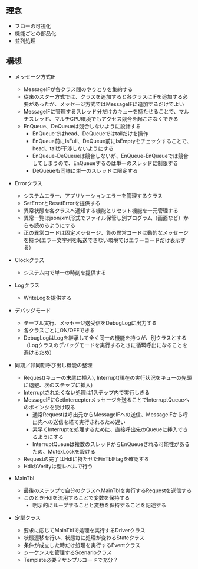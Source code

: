 ## 理念
* フローの可視化
* 機能ごとの部品化
* 並列処理

## 構想
* メッセージ方式IF
	* MessageIFが各クラス間のやりとりを集約する
	* 従来のスター方式では、クラスを追加すると各クラスにIFを追加する必要があったが、メッセージ方式ではMessageIFに追加するだけでよい
	* MessageIFに管理するスレッド分だけのキューを持たせることで、マルチスレッド、マルチCPU環境でもアクセス競合を起こさなくできる
	* EnQueue、DeQueueは競合しないように設計する
		* EnQueueではhead、DeQueueではtailだけを操作
		* EnQueue前にIsFull、DeQueue前にIsEmptyをチェックすることで、head、tailが干渉しないようにする
		* EnQueue-DeQueueは競合しないが、EnQueue-EnQueueでは競合してしまうので、EnQueueするのは単一のスレッドに制限する
		* DeQueueも同様に単一のスレッドに限定する

* Errorクラス
	* システムエラー、アプリケーションエラーを管理するクラス
	* SetErrorとResetErrorを提供する
	* 異常状態を各クラスへ通知する機能とリセット機能を一元管理する
	* 異常一覧はjson/xml形式でファイル保管し別プログラム（画面など）からも読めるようにする
	* 正の異常コードは固定メッセージ、負の異常コードは動的なメッセージを持つ(エラー文字列を転送できない環境ではエラーコードだけ表示する）
* Clockクラス
	* システム内で単一の時刻を提供する
* Logクラス
	* WriteLogを提供する

* デバッグモード
	* テーブル実行、メッセージ送受信をDebugLogに出力する
	* 各クラスごとにON/OFFできる
	* DebugLogはLogを継承して全く同一の機能を持つが、別クラスとする（Logクラスのデバッグモードを実行するときに循環呼出になることを避けるため）

* 同期／非同期呼び出し機能の整理
	* Request(キューの末尾に挿入), Interrupt(現在の実行状況をキューの先頭に退避、次のステップに挿入)
	* Interruptされたくない処理は1ステップ内で実行しきる
	* MessageIFにGetIntercepterメッセージを送ることでInterruptQueueへのポインタを受け取る
		* 通常Requestは呼出元からMessageIFへの送信、MessageIFから呼出先への送信を経て実行されるため遅い
		* 素早くInterruptを処理するために、直接呼出先のQueueに挿入できるようにする
		* InterruptQueueは複数のスレッドからEnQueueされる可能性があるため、MutexLockを設ける
	* Requestの完了はHdlに持たせたFinTblFlagを確認する
	* HdlのVerifyは型レベルで行う

* MainTbl
	* 最後のステップで自分のクラスへMainTblを実行するRequestを送信する
	* このときHdlを流用することで変数を保持する
		* 明示的にループすることと変数を保持することを記述する

* 定型クラス
	* 要求に応じてMainTblで処理を実行するDriverクラス
	* 状態遷移を行い、状態毎に処理が変わるStateクラス
	* 条件が成立した時だけ処理を実行するEventクラス
	* シーケンスを管理するScenarioクラス
	* Template必要？サンプルコードで充分？
